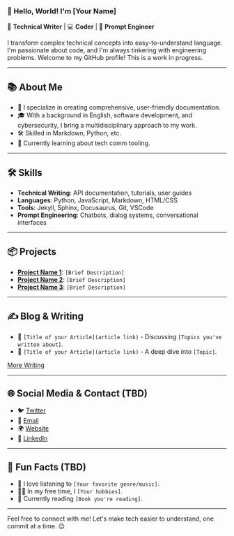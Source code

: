 ### 👋 Hello, World! I'm [Your Name]

📝 **Technical Writer** | 💻 **Coder** | 🔧 **Prompt Engineer**

I transform complex technical concepts into easy-to-understand language. I'm passionate about code, and I'm always tinkering with engineering problems. Welcome to my GitHub profile!  This is a work in progress.

---

## 📚 About Me

- 👀 I specialize in creating comprehensive, user-friendly documentation.
- 🎓 With a background in English, software development, and cybersecurity, I bring a multidisciplinary approach to my work.
- 🛠 Skilled in Markdown, Python, etc.
- 🌱 Currently learning about tech comm tooling.

---

## 🛠 Skills

- **Technical Writing**: API documentation, tutorials, user guides
- **Languages**: Python, JavaScript, Markdown, HTML/CSS
- **Tools**: Jekyll, Sphinx, Docusaurus, Git, VSCode
- **Prompt Engineering**: Chatbots, dialog systems, conversational interfaces

---

## 📦 Projects

- **[Project Name 1](project-link)**: `[Brief Description]`
- **[Project Name 2](project-link)**: `[Brief Description]`
- **[Project Name 3](project-link)**: `[Brief Description]`

---

## ✍️ Blog & Writing

- 📜 `[Title of your Article](article link)` - Discussing `[Topics you've written about]`.
- 📜 `[Title of your Article](article link)` - A deep dive into `[Topic]`.

[More Writing](your-personal-blog-or-medium-link)

---

## 🌐 Social Media & Contact (TBD)

- 🐦 [Twitter](your-twitter-link)
- 📧 [Email](mailto:your-email)
- 🌍 [Website](your-website-link)
- 💼 [LinkedIn](your-linkedin-link)

---

## 🎉 Fun Facts (TBD)

- 🎵 I love listening to `[Your favorite genre/music]`.
- 🚴‍♀️ In my free time, I `[Your hobbies]`.
- 📖 Currently reading `[Book you're reading]`.

---

Feel free to connect with me! Let's make tech easier to understand, one commit at a time. 😊

